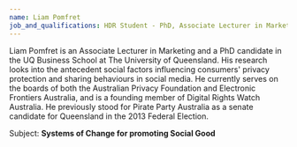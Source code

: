 ```yaml
---
name: Liam Pomfret
job_and_qualifications: HDR Student - PhD, Associate Lecturer in Marketing
---
```


Liam Pomfret is an Associate Lecturer in Marketing and a PhD candidate in the UQ Business School at The University of Queensland. His research looks into the antecedent social factors influencing consumers' privacy protection and sharing behaviours in social media. He currently serves on the boards of both the Australian Privacy Foundation and Electronic Frontiers Australia, and is a founding member of Digital Rights Watch Australia. He previously stood for Pirate Party Australia as a senate candidate for Queensland in the 2013 Federal Election.

Subject: **Systems of Change for promoting Social Good**
